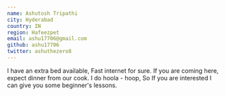 ```yaml
---
name: Ashutosh Tripathi
city: Hyderabad
country: IN
region: Hafeezpet
email: ashu17706@gmail.com
github: ashu17706
twitter: ashuthezero8
---
```


I have an extra bed available, Fast internet for sure.
If you are coming here, expect dinner from our cook. I do hoola - hoop, So If you are interested I can give you some beginner's lessons.
